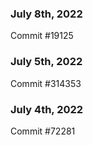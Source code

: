 ### July 8th, 2022

Commit #19125

### July 5th, 2022

Commit #314353


### July 4th, 2022

Commit #72281
